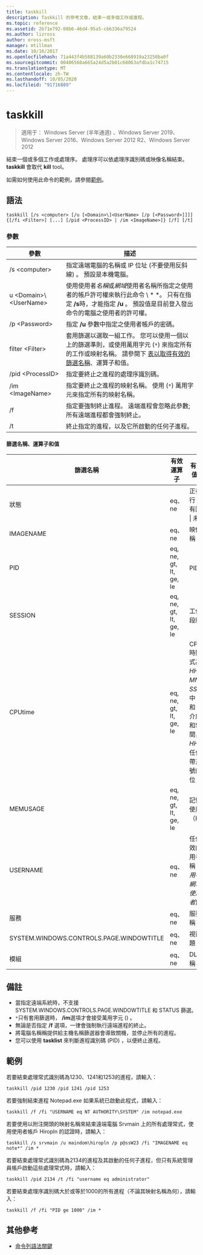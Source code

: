 ```yaml
---
title: taskkill
description: Taskkill 的參考文章，結束一或多個工作或進程。
ms.topic: reference
ms.assetid: 2b71e792-08b6-46d4-95a5-cb6336a79524
ms.author: lizross
author: eross-msft
manager: mtillman
ms.date: 10/16/2017
ms.openlocfilehash: 71a443f4b588139a60b2330e668919a23250ba0f
ms.sourcegitcommit: 00406560a665a24d5a2b01c68063afdba1c74715
ms.translationtype: MT
ms.contentlocale: zh-TW
ms.lasthandoff: 10/05/2020
ms.locfileid: "91716889"
---
```

# <a name="taskkill"></a>taskkill

> 適用于： Windows Server (半年通道) 、Windows Server 2019、Windows Server 2016、Windows Server 2012 R2、Windows Server 2012

結束一個或多個工作或處理序。 處理序可以依處理序識別碼或映像名稱結束。 **taskkill** 會取代 **kill** tool。

如需如何使用此命令的範例，請參閱[範例](#examples)。

## <a name="syntax"></a>語法

```
taskkill [/s <computer> [/u [<Domain>\]<UserName> [/p [<Password>]]]] {[/fi <Filter>] [...] [/pid <ProcessID> | /im <ImageName>]} [/f] [/t]
```

### <a name="parameters"></a>參數

|         參數         |                                                                                                                                        描述                                                                                                                                        |
|---------------------------|-------------------------------------------------------------------------------------------------------------------------------------------------------------------------------------------------------------------------------------------------------------------------------------------|
|      /s \<computer>       |                                                                                    指定遠端電腦的名稱或 IP 位址 (不要使用反斜線) 。 預設是本機電腦。                                                                                     |
| u \<Domain>\\\<UserName> | 使用使用者*名稱*或*網域*使用者名稱所指定之使用者的帳戶許可權來執行此命令 \\ * *。 只有在指定 **/s**時，才能指定 **/u** 。 預設值是目前登入發出命令的電腦之使用者的許可權。 |
|      /p \<Password>       |                                                                                                   指定 **/u** 參數中指定之使用者帳戶的密碼。                                                                                                   |
|       filter \<Filter>       |          套用篩選以選取一組工作。 您可以使用一個以上的篩選準則，或使用萬用字元 (`*`) 來指定所有的工作或映射名稱。 請參閱下 [表以取得有效的篩選名稱](#filter-names-operators-and-values)、運算子和值。           |
|     /pid \<ProcessID>     |                                                                                                                 指定要終止之進程的處理序識別碼。                                                                                                                 |
|     /im \<ImageName>      |                                                                                指定要終止之進程的映射名稱。 使用 (`*`) 萬用字元來指定所有的映射名稱。                                                                                |
|            /f             |                                                                    指定要強制終止進程。 遠端進程會忽略此參數;所有遠端進程都會強制終止。                                                                     |
|            /t             |                                                                                                          終止指定的進程，以及它所啟動的任何子進程。                                                                                                          |

#### <a name="filter-names-operators-and-values"></a>篩選名稱、運算子和值

| 篩選名稱 |    有效運算子     |                                                                有效的值 (s)                                                                 |
|-------------|------------------------|----------------------------------------------------------------------------------------------------------------------------------------------|
|   狀態    |         eq、ne         |                                                 正在執行 &#124; 沒有回應 &#124; 未知                                                 |
|  IMAGENAME  |         eq、ne         |                                                                  映像名稱                                                                  |
|     PID     | eq, ne, gt, lt, ge, le |                                                                  PID 值                                                                   |
|   SESSION   | eq, ne, gt, lt, ge, le |                                                                工作階段編號                                                                |
|   CPUtime   | eq, ne, gt, lt, ge, le | CPU 時間格式為 <em>HH</em>**：**<em>MM</em>**：**<em>SS</em>，其中 *MM* 和 *SS* 介於0和59之間，而 *HH* 是任何不帶正負號的數位 |
|  MEMUSAGE   | eq, ne, gt, lt, ge, le |                                                              記憶體使用量（KB）                                                              |
|  USERNAME   |         eq、ne         |                                               任何有效的使用者名稱 (*使用者*或*網域* \\ *使用者*)                                                |
|  服務   |         eq、ne         |                                                                 服務名稱                                                                 |
| SYSTEM.WINDOWS.CONTROLS.PAGE.WINDOWTITLE |         eq、ne         |                                                                 視窗標題                                                                 |
|   模組   |         eq、ne         |                                                                   DLL 名稱                                                                   |

## <a name="remarks"></a>備註
* 當指定遠端系統時，不支援 SYSTEM.WINDOWS.CONTROLS.PAGE.WINDOWTITLE 和 STATUS 篩選。
* `*`只有套用篩選時， **/im**選項才會接受萬用字元 () 。
* 無論是否指定 **/f** 選項，一律會強制執行遠端進程的終止。
* 將電腦名稱稱提供給主機名稱篩選器會導致關機，並停止所有的進程。
* 您可以使用 **tasklist** 來判斷進程識別碼 (PID) ，以便終止進程。

## <a name="examples"></a>範例

若要結束處理常式識別碼為1230、1241和1253的進程，請輸入：

```
taskkill /pid 1230 /pid 1241 /pid 1253
```

若要強制結束進程 Notepad.exe 如果系統已啟動此程式，請輸入：

```
taskkill /f /fi "USERNAME eq NT AUTHORITY\SYSTEM" /im notepad.exe
```

若要使用以附注開頭的映射名稱來結束遠端電腦 Srvmain 上的所有處理常式，使用使用者帳戶 Hiropln 的認證時，請輸入：

```
taskkill /s srvmain /u maindom\hiropln /p p@ssW23 /fi "IMAGENAME eq note*" /im *
```

若要結束處理常式識別碼為2134的進程及其啟動的任何子進程，但只有系統管理員帳戶啟動這些處理常式時，請輸入：

```
taskkill /pid 2134 /t /fi "username eq administrator"
```

若要結束處理序識別碼大於或等於1000的所有進程（不論其映射名稱為何），請輸入：

```
taskkill /f /fi "PID ge 1000" /im *
```

## <a name="additional-references"></a>其他參考
- [命令列語法關鍵](command-line-syntax-key.md)
